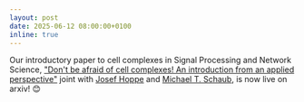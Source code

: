 ```yaml
---
layout: post
date: 2025-06-12 08:00:00+0100
inline: true
---
```


Our introductory paper to cell complexes in Signal Processing and Network Science, ["Don't be afraid of cell complexes! An introduction from an applied perspective"](https://www.arxiv.org/pdf/2506.09726) joint with [Josef Hoppe](https://hoppe.io) and [Michael T. Schaub](https://michaelschaub.github.io), is now live on arxiv! :blush: